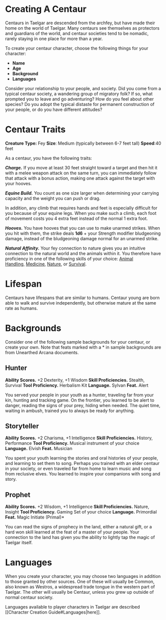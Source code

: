 # Creating A Centaur
Centaurs in Taelgar are descended from the archfey, but have made their home on the world of Taelgar. Many centaurs see themselves as protectors and guardians of the world, and centaur societies tend to be nomadic, rarely staying in one place for more than a year. 

To create your centaur character, choose the following things for your character:
- **Name** 
- **Age**
- **Background** 
- **Languages**

Consider your relationship to your people, and society. Did you come from a typical centaur society, a wandering group of migratory folk? If so, what prompted you to leave and go adventuring? How do you feel about other species? Do you adopt the typical distaste for permanent construction of your people, or do you have different attitudes?
# Centaur Traits
**Creature Type:** Fey
**Size**: Medium (typically between 6-7 feet tall)
**Speed**:40 feet

As a centaur, you have the following traits:

_**Charge.**_ If you move at least 30 feet straight toward a target and then hit it with a melee weapon attack on the same turn, you can immediately follow that attack with a bonus action, making one attack against the target with your hooves.

_**Equine Build.**_ You count as one size larger when determining your carrying capacity and the weight you can push or drag.

In addition, any climb that requires hands and feet is especially difficult for you because of your equine legs. When you make such a climb, each foot of movement costs you 4 extra feet instead of the normal 1 extra foot.

_**Hooves.**_ You have hooves that you can use to make unarmed strikes. When you hit with them, the strike deals **1d6** + your Strength modifier bludgeoning damage, instead of the bludgeoning damage normal for an unarmed strike.

_**Natural Affinity.**_ Your fey connection to nature gives you an intuitive connection to the natural world and the animals within it. You therefore have proficiency in one of the following skills of your choice: [Animal Handling](https://www.dndbeyond.com/compendium/rules/basic-rules/using-ability-scores#AnimalHandling), [Medicine](https://www.dndbeyond.com/compendium/rules/basic-rules/using-ability-scores#Medicine), [Nature](https://www.dndbeyond.com/compendium/rules/basic-rules/using-ability-scores#Nature), or [Survival](https://www.dndbeyond.com/compendium/rules/basic-rules/using-ability-scores#Survival).
# Lifespan
Centaurs have lifespans that are similar to humans. Centaur young are born able to walk and survive independently, but otherwise mature at the same rate as humans. 
# Backgrounds
Consider one of the following sample backgrounds for your centaur, or create your own. Note that feats marked with a * in sample backgrounds are from Unearthed Arcana documents. 
## Hunter
**Ability Scores.** +2 Dexterity, +1 Wisdom
**Skill Proficiencies.** Stealth, Survival
**Tool Proficiency.** Herbalism Kit
**Language.** Sylvan
**Feat.** Alert

You served your people in your youth as a hunter, traveling far from your kin, hunting and tracking game. On the frontier, you learned to be alert to danger, reading the signs of your prey, hiding when needed. The quiet time, waiting in ambush, trained you to always be ready for anything. 
## Storyteller
**Ability Scores.** +2 Charisma, +1 Intelligence
**Skill Proficiencies.** History, Performance
**Tool Proficiency.** Musical instrument of your choice
**Language.** Elvish
**Feat.** Musician

You spent your youth learning the stories and oral histories of your people, and learning to set them to song. Perhaps you trained with an elder centaur in your society, or even traveled far from home to learn music and song from reclusive elves. You learned to inspire your companions with song and story. 
## Prophet
**Ability Scores.** +2 Wisdom, +1 Intelligence
**Skill Proficiencies.** Nature, Insight
**Tool Proficiency.** Gaming Set of your choice
**Language.** Primordial
**Feat.** Magic Initiate (Primal)*

You can read the signs of prophecy in the land, either a natural gift, or a hard won skill learned at the feat of a master of your people. Your connection to the land has given you the ability to lightly tap the magic of Taelgar itself. 

# Languages

When you create your character, you may choose two languages in addition to those granted by other sources. One of these will usually be Common, also known as Westros, a widespread trade tongue in the western part of Taelgar. The other will usually be Centaur, unless you grew up outside of normal centaur society. 

Languages available to player characters in Taelgar are described [[Character Creation Guide#Languages|here]].